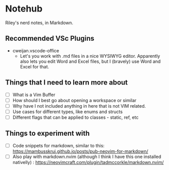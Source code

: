 # Notehub

Riley's nerd notes, in Markdown.

## Recommended VSc Plugins

- cweijan.vscode-office
  - Let's you work with .md files in a nice WYSIWYG editor. Apparently also lets you edit Word and Excel files, but I (bravely) use Word and Excel for that.

## Things that I need to learn more about

* [ ] What is a Vim Buffer
* [ ] How should I best go about opening a workspace or similar
* [ ] Why have I not included anything in here that is not VIM related.
* [ ] Use cases for different types, like enums and structs
* [ ] Different flags that can be applied to classes - static, ref, etc

## Things to experiment with
* [ ] Code snippets for markdown, similar to this: https://mambusskruj.github.io/posts/pub-neovim-for-markdown/
* [ ] Also play with markdown.nvim (although I think I have this one installed nativelly) : https://neovimcraft.com/plugin/tadmccorkle/markdown.nvim/

